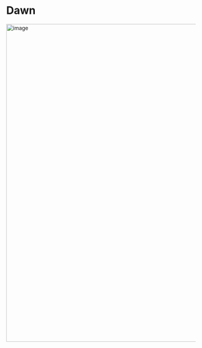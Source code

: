# Dawn

<img width="2015" height="843" alt="image" src="https://github.com/user-attachments/assets/9a82bf65-9f47-4951-9c39-e44905647185" />
